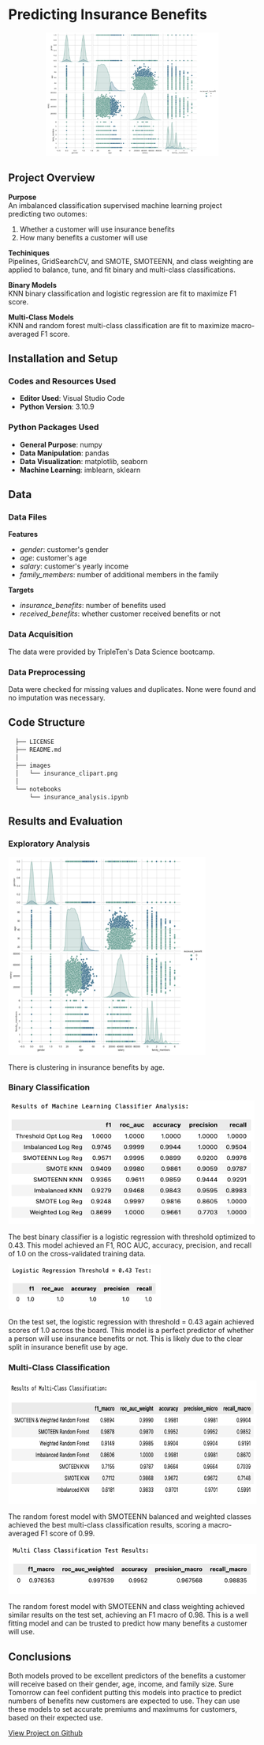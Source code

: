 # Predicting Insurance Benefits

<p align="center">
  <img src="/images/pairplot.png"
  width="350"
  height="250"
  alt="Insurance clip art">
</p>

## Project Overview 

**Purpose**   
An imbalanced classification supervised machine learning project predicting two outomes:  
1) Whether a customer will use insurance benefits  
2) How many benefits a customer will use  

**Techiniques**   
Pipelines, GridSearchCV, and SMOTE, SMOTEENN, and class weighting are applied to balance, tune, and fit binary and multi-class classifications. 

**Binary Models**   
KNN binary classification and logistic regression are fit to maximize F1 score.

**Multi-Class Models**   
KNN and random forest multi-class classification are fit to maximize macro-averaged F1 score.

## Installation and Setup

### Codes and Resources Used

  - **Editor Used**: Visual Studio Code  
  - **Python Version**: 3.10.9

### Python Packages Used

  - **General Purpose**: numpy  
  - **Data Manipulation**: pandas  
  - **Data Visualization**: matplotlib, seaborn  
  - **Machine Learning**: imblearn, sklearn  

## Data

### Data Files
**Features**
  * *gender*: customer's gender  
  * *age*: customer's age    
  * *salary*: customer's yearly income  
  * *family_members*: number of additional members in the family  
  
**Targets**
  * *insurance_benefits*: number of benefits used  
  * *received_benefits*: whether customer received benefits or not
 
### Data Acquisition

The data were provided by TripleTen's Data Science bootcamp.

### Data Preprocessing

Data were checked for missing values and duplicates. None were found and no imputation was necessary.
 
## Code Structure
```
  ├── LICENSE
  ├── README.md          
  │
  ├── images
  │   └── insurance_clipart.png    
  │
  └── notebooks  
      └── insurance_analysis.ipynb  
```

## Results and Evaluation

### Exploratory Analysis
 
<p align="left">
  <img src="/images/insurance-benefits/eda.png"
  width="400"
  height="400"
  alt="sns pair plot of variables colored by receiving benefits">
</p>

There is clustering in insurance benefits by age.

### Binary Classification


<p align="left">
  <img src="/images/insurance-benefits/binary_results.png" 
  width="500"
  height="250"
  alt="Results of binary classification model tuning">
</p>

The best binary classifier is a logistic regression with threshold optimized to 0.43. This model achieved an F1, ROC AUC, accuracy, precision, and recall of 1.0 on the cross-validated training data.

<p align="left">
  <img src="/images/insurance-benefits/binary_test.png"
  width="310"
  height="90"
  alt="Test results of logistic regression with threshold = 0.43">
</p>

On the test set, the logistic regression with threshold = 0.43 again achieved scores of 1.0 across the board. This model is a perfect predictor of whether a person will use insurance benefits or not. This is likely due to the clear split in insurance benefit use by age.

### Multi-Class Classification

<p align="left">
  <img src="/images/insurance-benefits/multi_results.png"
  width="690"
  height="250"
  alt="Results of multi class classification model tuning">
</p>

The random forest model with SMOTEENN balanced and weighted classes achieved the best multi-class classification results, scoring a macro-averaged F1 score of 0.99.

<p align="left">
  <img src="/images/insurance-benefits/multi_test.png"
  width="510"
  height="100"
  alt="Test results of random forest multi class classification">
</p>

The random forest model with SMOTEENN and class weighting achieved similar results on the test set, achieving an F1 macro of 0.98. This is a well fitting model and can be trusted to predict how many benefits a customer will use.

## Conclusions

Both models proved to be excellent predictors of the benefits a customer will receive based on their gender, age, income, and family size. Sure Tomorrow can feel confident putting this models into practice to predict numbers of benefits new customers are expected to use. They can use these models to set accurate premiums and maximums for customers, based on their expected use.

[View Project on Github](https://github.com/kellyshreeve/predicting-insurance-benefits)